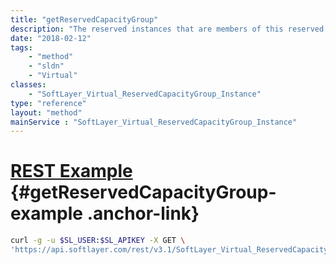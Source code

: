 ```yaml
---
title: "getReservedCapacityGroup"
description: "The reserved instances that are members of this reserved capacity group."
date: "2018-02-12"
tags:
    - "method"
    - "sldn"
    - "Virtual"
classes:
    - "SoftLayer_Virtual_ReservedCapacityGroup_Instance"
type: "reference"
layout: "method"
mainService : "SoftLayer_Virtual_ReservedCapacityGroup_Instance"
---
```


# [REST Example](#getReservedCapacityGroup-example) <a href="/article/rest/"><i class="fas fa-question"></i></a> {#getReservedCapacityGroup-example .anchor-link} 
```bash
curl -g -u $SL_USER:$SL_APIKEY -X GET \
'https://api.softlayer.com/rest/v3.1/SoftLayer_Virtual_ReservedCapacityGroup_Instance/{SoftLayer_Virtual_ReservedCapacityGroup_InstanceID}/getReservedCapacityGroup'
```
